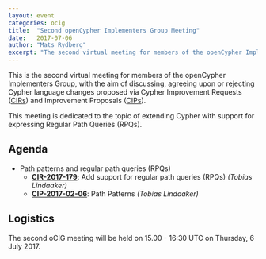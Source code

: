 ```yaml
---
layout: event
categories: ocig
title:  "Second openCypher Implementers Group Meeting"
date:   2017-07-06
author: "Mats Rydberg"
excerpt: "The second virtual meeting for members of the openCypher Implementers Group."
---
```

This is the second virtual meeting for members of the openCypher Implementers Group, with the aim of discussing, agreeing upon or rejecting Cypher language changes proposed via Cypher Improvement Requests (<a href="https://github.com/opencypher/openCypher/issues?q=is%3Aopen+is%3Aissue+label%3ACIR" target="_blank">CIRs</a>) and Improvement Proposals (<a href="/cips/" target="_blank">CIPs</a>).

This meeting is dedicated to the topic of extending Cypher with support for expressing Regular Path Queries (RPQs).

## Agenda

* Path patterns and regular path queries (RPQs)
    * **[CIR-2017-179](https://github.com/opencypher/openCypher/issues/179)**: Add support for regular path queries (RPQs) _(Tobias Lindaaker)_
    * **[CIP-2017-02-06](https://github.com/opencypher/openCypher/pull/187)**: Path Patterns _(Tobias Lindaaker)_

## Logistics

The second oCIG meeting will be held on 15.00 - 16:30 UTC on Thursday, 6 July 2017.
